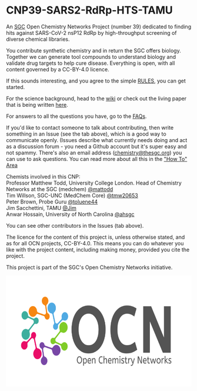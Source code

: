 # CNP39-SARS2-RdRp-HTS-TAMU

An [SGC]((https://www.thesgc.org/)) Open Chemistry Networks Project (number 39) dedicated to finding hits against SARS-CoV-2 nsP12 RdRp by high-throughput screening of diverse chemical libraries.

You contribute synthetic chemistry and in return the SGC offers biology. Together we can generate tool compounds to understand biology and validate drug targets to help cure disease. Everything is open, with all content governed by a CC-BY-4.0 licence.

If this sounds interesting, and you agree to the simple [RULES](https://www.thesgc.org/sgc-open-chemistry-networks/terms-of-use), you can get started.

For the science background, head to the [wiki](https://github.com/StructuralGenomicsConsortium/CNP8-Nsp13-Indoles/wiki) or check out the living paper that is being written [here](https://github.com/StructuralGenomicsConsortium/CNP21-CHIKVhelicase-Asinex/wiki/The-Story-So-Far).

For answers to all the questions you have, go to the [FAQs](https://www.thesgc.org/sgc-open-chemistry-networks/faq).

If you'd like to contact someone to talk about contributing, then write something in an Issue (see the tab above), which is a good way to communicate openly. (Issues describe what currently needs doing and act as a discussion forum - you need a Github account but it's super easy and not spammy. There's also an email address (chemistry@thesgc.org) you can use to ask questions. You can read more about all this in the ["How To" Area](https://github.com/StructuralGenomicsConsortium/Chemistry_TechOps_HowTo/wiki)

Chemists involved in this CNP:  
Professor Matthew Todd, University College London. Head of Chemistry Networks at the SGC (medchem) [@mattodd](https://github.com/mattodd)     
Tim Willson, SGC-UNC (MedChem Core) [@tmw20653](https://github.com/tmw20653)  
Peter Brown, Probe Guru [@toluene44](https://github.com/toluene44)  
Jim Sacchettini, TAMU [@Jim](https://bcbp.tamu.edu/people/sacchettini-james/)  
Anwar Hossain, University of North Carolina [@ahsgc](https://github.com/ahsgc)  


You can see other contributors in the Issues (tab above).

The licence for the content of this project is, unless otherwise stated, and as for all OCN projects, CC-BY-4.0. This means you can do whatever you like with the project content, including making money, provided you cite the project.

This project is part of the SGC's Open Chemistry Networks initiative.

<a href="url"><img src="https://github.com/StructuralGenomicsConsortium/Chemistry_TechOps_HowTo/blob/main/Open%20Chemistry%20Networks%20Logos/OCN_Logo_Final_smban.png?raw=true" align="centre" height="300" ></a>
